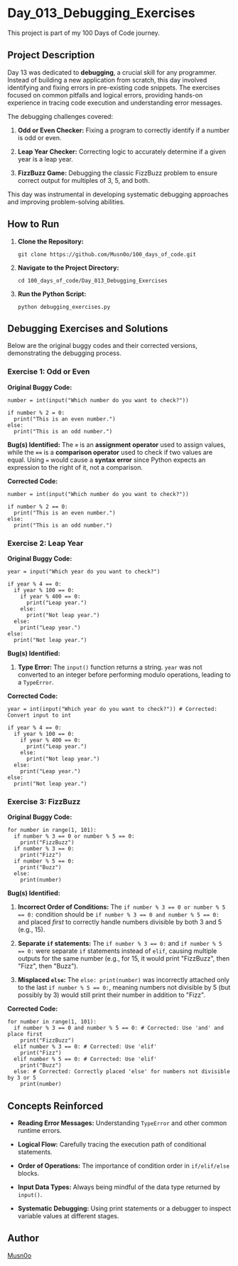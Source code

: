 # Day_013_Debugging_Exercises

This project is part of my 100 Days of Code journey.

## Project Description

Day 13 was dedicated to **debugging**, a crucial skill for any programmer. Instead of building a new application from scratch, this day involved identifying and fixing errors in pre-existing code snippets. The exercises focused on common pitfalls and logical errors, providing hands-on experience in tracing code execution and understanding error messages.

The debugging challenges covered:

1. **Odd or Even Checker:** Fixing a program to correctly identify if a number is odd or even.
    
2. **Leap Year Checker:** Correcting logic to accurately determine if a given year is a leap year.
    
3. **FizzBuzz Game:** Debugging the classic FizzBuzz problem to ensure correct output for multiples of 3, 5, and both.
    

This day was instrumental in developing systematic debugging approaches and improving problem-solving abilities.

## How to Run

1. **Clone the Repository:**
    
    ```
    git clone https://github.com/Musn0o/100_days_of_code.git
    ```
    
2. **Navigate to the Project Directory:**
    
    ```
    cd 100_days_of_code/Day_013_Debugging_Exercises
    ```

3. **Run the Python Script:**
    
    ```
    python debugging_exercises.py
    ```


## Debugging Exercises and Solutions

Below are the original buggy codes and their corrected versions, demonstrating the debugging process.

### Exercise 1: Odd or Even

**Original Buggy Code:**

```
number = int(input("Which number do you want to check?"))

if number % 2 = 0:
  print("This is an even number.")
else:
  print("This is an odd number.")
```

**Bug(s) Identified:** The **`=`** is an **assignment operator** used to assign values, while the **`==`** is a **comparison operator** used to check if two values are equal. Using `=` would cause a **syntax error** since Python expects an expression to the right of it, not a comparison.

**Corrected Code:**

```
number = int(input("Which number do you want to check?"))

if number % 2 == 0:
  print("This is an even number.")
else:
  print("This is an odd number.")
```

### Exercise 2: Leap Year

**Original Buggy Code:**

```
year = input("Which year do you want to check?")

if year % 4 == 0:
  if year % 100 == 0:
    if year % 400 == 0:
      print("Leap year.")
    else:
      print("Not leap year.")
  else:
    print("Leap year.")
else:
  print("Not leap year.")
```

**Bug(s) Identified:**

1. **Type Error:** The `input()` function returns a string. `year` was not converted to an integer before performing modulo operations, leading to a `TypeError`.
    

**Corrected Code:**

```
year = int(input("Which year do you want to check?")) # Corrected: Convert input to int

if year % 4 == 0:
  if year % 100 == 0:
    if year % 400 == 0:
      print("Leap year.")
    else:
      print("Not leap year.")
  else:
    print("Leap year.")
else:
  print("Not leap year.")
```

### Exercise 3: FizzBuzz

**Original Buggy Code:**

```
for number in range(1, 101):
  if number % 3 == 0 or number % 5 == 0:
    print("FizzBuzz")
  if number % 3 == 0:
    print("Fizz")
  if number % 5 == 0:
    print("Buzz")
  else:
    print(number)
```

**Bug(s) Identified:**

1. **Incorrect Order of Conditions:** The `if number % 3 == 0 or number % 5 == 0:` condition should be `if number % 3 == 0 and number % 5 == 0:` and placed _first_ to correctly handle numbers divisible by both 3 and 5 (e.g., 15).
    
2. **Separate `if` statements:** The `if number % 3 == 0:` and `if number % 5 == 0:` were separate `if` statements instead of `elif`, causing multiple outputs for the same number (e.g., for 15, it would print "FizzBuzz", then "Fizz", then "Buzz").
    
3. **Misplaced `else`:** The `else: print(number)` was incorrectly attached only to the last `if number % 5 == 0:`, meaning numbers not divisible by 5 (but possibly by 3) would still print their number in addition to "Fizz".
    

**Corrected Code:**

```
for number in range(1, 101):
  if number % 3 == 0 and number % 5 == 0: # Corrected: Use 'and' and place first
    print("FizzBuzz")
  elif number % 3 == 0: # Corrected: Use 'elif'
    print("Fizz")
  elif number % 5 == 0: # Corrected: Use 'elif'
    print("Buzz")
  else: # Corrected: Correctly placed 'else' for numbers not divisible by 3 or 5
    print(number)
```

## Concepts Reinforced

- **Reading Error Messages:** Understanding `TypeError` and other common runtime errors.
    
- **Logical Flow:** Carefully tracing the execution path of conditional statements.
    
- **Order of Operations:** The importance of condition order in `if/elif/else` blocks.
    
- **Input Data Types:** Always being mindful of the data type returned by `input()`.
    
- **Systematic Debugging:** Using print statements or a debugger to inspect variable values at different stages.
    
## Author

[Musn0o](https://github.com/Musn0o)